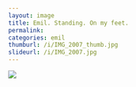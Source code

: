 ```yaml
---
layout: image
title: Emil. Standing. On my feet.
permalink: 
categories: emil
thumburl: /i/IMG_2007_thumb.jpg
slideurl: /i/IMG_2007.jpg
---
```


![]({{site.url}}/i/IMG_2007.jpg)


